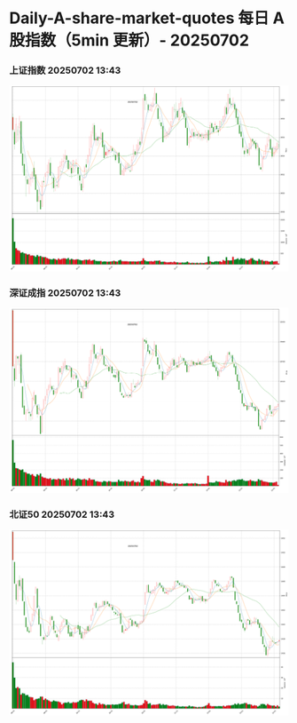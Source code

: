 
# Daily-A-share-market-quotes 每日 A 股指数（5min 更新）- 20250702

### 上证指数 20250702 13:43
![](./fig/2025/7/20250702-sh000001.png)

### 深证成指 20250702 13:43
![](./fig/2025/7/20250702-sz399001.png)

### 北证50 20250702 13:43
![](./fig/2025/7/20250702-bj899050.png)
